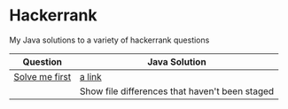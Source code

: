 # Hackerrank
My Java solutions to a variety of hackerrank questions


| Question | Java Solution |
| --- | --- |
| [Solve me first](https://www.hackerrank.com/challenges/solve-me-first/problem) | [a link](https://github.com/aulonvishesella/Hackerrank/blob/master/Solution.java) |
|  | Show file differences that haven't been staged |
